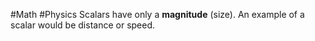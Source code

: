 #Math #Physics 
Scalars have only a **magnitude** (size). An example of a scalar would be distance or speed.

